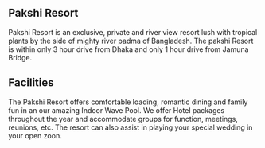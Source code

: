 
## Pakshi Resort
Pakshi Resort is an exclusive, private and river view resort lush with tropical plants by the side of mighty river padma of Bangladesh. The pakshi Resort is within only 3 hour drive from Dhaka and only 1 hour drive from Jamuna Bridge.

## Facilities
The Pakshi Resort offers comfortable loading, romantic dining and family fun in an our amazing Indoor Wave Pool. We offer Hotel packages throughout the year and accommodate groups for function, meetings, reunions, etc. The resort can also assist in playing your special wedding in your open zoon.
